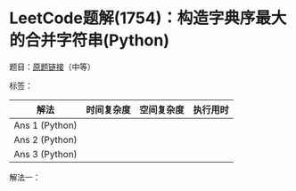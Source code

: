 # LeetCode题解(1754)：构造字典序最大的合并字符串(Python)

题目：[原题链接](https://leetcode-cn.com/problems/largest-merge-of-two-strings/)（中等）

标签：

| 解法           | 时间复杂度 | 空间复杂度 | 执行用时 |
| -------------- | ---------- | ---------- | -------- |
| Ans 1 (Python) |            |            |          |
| Ans 2 (Python) |            |            |          |
| Ans 3 (Python) |            |            |          |

解法一：

